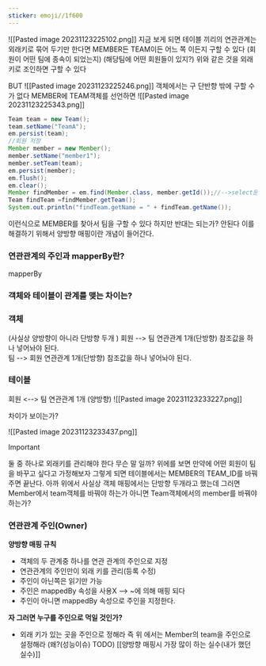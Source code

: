 ```yaml
---
sticker: emoji//1f600
---
```

![[Pasted image 20231123225102.png]]
지금 보게 되면 테이블 끼리의 연관관계는 외래키로 묶어 두기만 한다면 MEMBER든
TEAM이든 어느 쪽 이든지 구할 수 있다 
(회원이 어떤 팀에 종속이 되었는지)
(해당팀에 어떤 회원들이 있지?)
위와 같은 것을 외래키로 조인하면 구할 수 있다

BUT
![[Pasted image 20231123225246.png]]
객체에서는 구 단반향 밖에 구할 수가 없다 
MEMBER에 TEAM객체를 선언하면 
![[Pasted image 20231123225343.png]]

```JAVA
Team team = new Team();  
team.setName("TeamA");  
em.persist(team);  
//회원 저장  
Member member = new Member();  
member.setName("member1");  
member.setTeam(team);  
em.persist(member);  
em.flush();  
em.clear();  
Member findMember = em.find(Member.class, member.getId());//-->select문이 안찍히는 이유는 캐시에서 가져오기 때문에 나오게 할려면 위의 코드  
Team findTeam =findMember.getTeam(); 
System.out.println("findTeam.getName = " + findTeam.getName());
```
이런식으로 MEMBER를 찾아서 팀을 구할 수 있다 하지만 반대는 되는가? 안된다
이를 해결하기 위해서 양방향 매핑이란 개념이 들어간다.

### 연관관계의 주인과 mapperBy란?

mapperBy

### 객체와 테이블이 관계를 맺는 차이는?

### 객체
(사실상 양방향이 아니라 단방향 두개 )
회원 --> 팀  연관관계 1개(단방향) 참조값을 하나 넣어놔야 된다.  
팀  --> 회원 연관관계 1개(단방향) 참조값을 하나 넣어놔야 된다.

### 테이블

회원 <--> 팀 연관관계 1개 (양방향)
![[Pasted image 20231123233227.png]]

차이가 보이는가?

![[Pasted image 20231123233437.png]]

>[!important]
>둘 중 하나로 외래키를 관리해야 한다
>무슨 말 일까? 위에를 보면 만약에 어떤 회원이 팀을 바꾸고 싶다고 가정해보자 그렇게 되면 테이블에서는 MEMBER의 TEAM_ID를 바꿔주면 끝난다.
>아까 위에서 사실상 객체 매핑에서는 단방향 두개라고 했는데 그러면 Member에서 team객체를 바꿔야 하는가 아니면 Team객체에서의 member를 바꿔야 하는가? 

### 연관관계 주인(Owner)

**양방향 매핑 규칙**
-  객체의 두 관계중 하나를 연관 관계의 주인으로 지정
- 연관관계의 주인만이 외래 키를 관리(등록 수정)
- 주인이 아닌쪽은 읽기만 가능
- 주인은 mappedBy 속성을 사용X --> ~에 의해 매핑 되다
- 주인이 아니면 mappedBy 속성으로 주인을 지정한다.

**자 그러면 누구를 주인으로 먹일 것인가?**
- 외래 키가 있는 곳을 주인으로 정해라 즉 위 에서는 Member의 team을 주인으로 설정해라
(왜?(성능이슈) TODO)
[[양방향 매핑시 가장 많이 하는 실수(내가 했던 실수)]]


